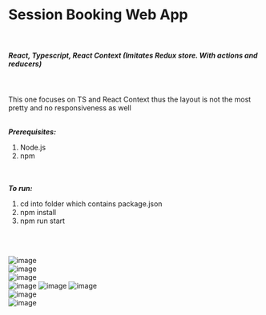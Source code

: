 <h1>Session Booking Web App</h1>
<br>
<h5>React, Typescript, React Context (Imitates Redux store. With actions and reducers)</h5>
<br>
<p>This one focuses on TS and React Context thus the layout is not the most pretty and no responsiveness as well</p>
<br>
<strong><i>Prerequisites:</i></strong>
<ol>
<li>Node.js</li>
<li>npm</li>
</ol>
<br><br>
<strong><i>To run:</i></strong>
<ol>
<li>cd into folder which contains package.json</li>
<li>npm install</li>
<li>npm run start</li>
</ol>
<br>
<br>

![image](https://github.com/DebugAndConquer/TS_React_SessionBooking/assets/16058310/10dc2bd3-61c8-4c64-ab33-03db721da0c7)
<br>
![image](https://github.com/DebugAndConquer/TS_React_SessionBooking/assets/16058310/1bb6f77f-d140-4014-b63f-9a56eacd8534)
<br>
![image](https://github.com/DebugAndConquer/TS_React_SessionBooking/assets/16058310/3f7e0871-05d8-4086-809d-af3d601b0f5d)
<br>
![image](https://github.com/DebugAndConquer/TS_React_SessionBooking/assets/16058310/5869ab67-0bd0-4874-b02f-84b556670418)
![image](https://github.com/DebugAndConquer/TS_React_SessionBooking/assets/16058310/244ec8ad-7936-4f5c-9c21-0797ad869b3a)
![image](https://github.com/DebugAndConquer/TS_React_SessionBooking/assets/16058310/1bbe83cf-0f9b-40a3-8a3c-d36df9502ca1)
<br>
![image](https://github.com/DebugAndConquer/TS_React_SessionBooking/assets/16058310/a3667e2b-12e9-4b06-a87a-3380ae1b6466)
<br>
![image](https://github.com/DebugAndConquer/TS_React_SessionBooking/assets/16058310/579a9c4a-87a2-45f2-98ba-b80c5f0fe112)
